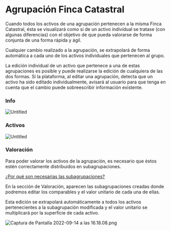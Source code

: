 # Agrupación Finca Catastral

Cuando todos los activos de una agrupación pertenecen a la misma Finca Catastral, ésta se visualizará como si de un activo individual se tratase (con algunas diferencias) con el objetivo de que pueda valorarse de forma conjunta de una forma rápida y ágil.

Cualquier cambio realizado a la agrupación, se extrapolará de forma automática a cada uno de los activos individuales que pertenecen al grupo.

La edición individual de un activo que pertenece a una de estas agrupaciones es posible y puede realizarse la edición de cualquiera de las dos formas. Si la plataforma, al editar una agrupación, detecta que un activo ha sido editado individualmente, avisará al usuario para que tenga en cuenta que el cambio puede sobreescribir información existente.

### **Info**

![Untitled](/images/CadastralGroup/Untitled.png)

### **Activos**

![Untitled](/images/CadastralGroup/Untitled%201.png)

### **Valoración**

Para poder valorar los activos de la agrupación, es necesario que éstos estén correctamente distribuidos en subagrupaciones.

[¿Por qué son necesarias las subagrupaciones?](/Faqs/#%C2%BFpor-que-son-necesarias-las-subagrupaciones)

En la sección de Valoración, aparecen las subagrupaciones creadas donde podremos editar los comparables y el valor unitario de cada una de ellas.

Esta edición se extrapolará automáticamente a todos los activos pertenecientes a la subagrupación modificada y el valor unitario se multiplicará por la superficie de cada activo.

![Captura de Pantalla 2022-09-14 a las 16.18.08.png](/images/CadastralGroup/Captura_de_Pantalla_2022-09-14_a_las_16.18.08.png)
